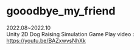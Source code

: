 # gooodbye_my_friend
2022.08~2022.10<br>
Unity 2D Dog Raising Simulation Game
Play video : https://youtu.be/BAZxwvsNhXk

